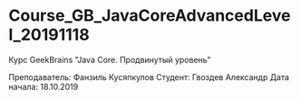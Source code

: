# Course_GB_JavaCoreAdvancedLevel_20191118
Курс GeekBrains "Java Core. Продвинутый уровень"

Преподаватель:  Фанзиль Кусяпкулов
Студент:        Гвоздев Александр
Дата начала:    18.10.2019

